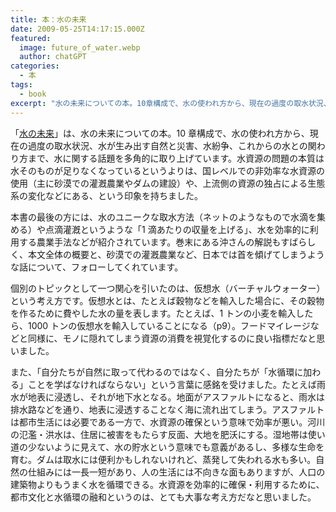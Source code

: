 ```yaml
---
title: 本：水の未来
date: 2009-05-25T14:17:15.000Z
featured:
  image: future_of_water.webp
  author: chatGPT
categories:
  - 本
tags:
  - book
excerpt: "水の未来についての本。10章構成で、水の使われ方から、現在の過度の取水状況、水が生み出す自然と災害、水紛争、これからの水との関わり方まで、水に関する話題を多角的に取り上げています。水資源の問題の本質は水そのものが足りなくなっているというよりは、国レベルでの非効率な水資源の使用（主に砂漠での灌漑農業やダムの建設）や、上流側の資源の独占による生態系の変化などにある、という印象を持ちました。"
---
```


「[水の未来](https://www.kinokuniya.co.jp/f/dsg-01-9784822246891)」は、水の未来についての本。10 章構成で、水の使われ方から、現在の過度の取水状況、水が生み出す自然と災害、水紛争、これからの水との関わり方まで、水に関する話題を多角的に取り上げています。水資源の問題の本質は水そのものが足りなくなっているというよりは、国レベルでの非効率な水資源の使用（主に砂漠での灌漑農業やダムの建設）や、上流側の資源の独占による生態系の変化などにある、という印象を持ちました。

本書の最後の方には、水のユニークな取水方法（ネットのようなもので水滴を集める）や点滴灌漑というような「1 滴あたりの収量を上げる」、水を効率的に利用する農業手法などが紹介されています。巻末にある沖さんの解説もすばらしく、本文全体の概要と、砂漠での灌漑農業など、日本では首を傾げてしまうような話について、フォローしてくれています。

個別のトピックとして一つ関心を引いたのは、仮想水（バーチャルウォーター）という考え方です。仮想水とは、たとえば穀物などを輸入した場合に、その穀物を作るために費やした水の量を表します。たとえば、1 トンの小麦を輸入したら、1000 トンの仮想水を輸入していることになる（p9）。フードマイレージなどと同様に、モノに隠れてしまう資源の消費を視覚化するのに良い指標だなと思いました。

また、「自分たちが自然に取って代わるのではなく、自分たちが「水循環に加わる」ことを学ばなければならない」という言葉に感銘を受けました。たとえば雨水が地表に浸透し、それが地下水となる。地面がアスファルトになると、雨水は排水路などを通り、地表に浸透することなく海に流れ出てしまう。アスファルトは都市生活には必要である一方で、水資源の確保という意味で効率が悪い。河川の氾濫・洪水は、住居に被害をもたらす反面、大地を肥沃にする。湿地帯は使い道の少ないように見えて、水の貯水という意味でも意義があるし、多様な生命を育む。ダムは取水には便利かもしれないけれど、蒸発して失われる水も多い。自然の仕組みには一長一短があり、人の生活には不向きな面もありますが、人口の建築物よりもうまく水を循環できる。水資源を効率的に確保・利用するために、都市文化と水循環の融和というのは、とても大事な考え方だなと思いました。

